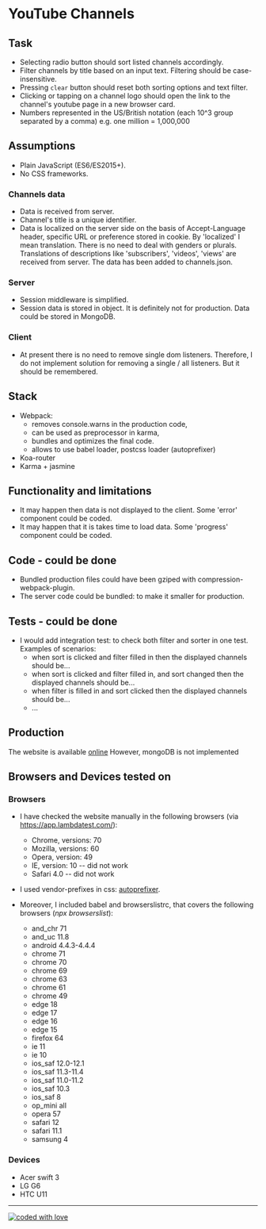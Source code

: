# YouTube Channels

## Task
  + Selecting radio button should sort listed channels accordingly.
  + Filter channels by title based on an input text. Filtering should be case-insensitive.
  + Pressing `clear` button should reset both sorting options and text filter.
  + Clicking or tapping on a channel logo should open the link to the channel's youtube page in a new browser card.
  + Numbers represented in the US/British notation (each 10^3 group separated by a comma) e.g. one million = 1,000,000

## Assumptions
  + Plain JavaScript (ES6/ES2015+).
  + No CSS frameworks.

  ### Channels data
  + Data is received from server.
  + Channel's title is a unique identifier.
  + Data is localized on the server side on the basis of Accept-Language header, specific URL or preference stored in cookie.
    By 'localized' I mean translation. There is no need to deal with genders or plurals.
    Translations of descriptions like 'subscribers', 'videos', 'views' are received from server.
    The data has been added to channels.json.

  ### Server
  + Session middleware is simplified.
  + Session data is stored in object. It is definitely not for production. Data could be stored in MongoDB.

  ### Client
  + At present there is no need to remove single dom listeners.
    Therefore, I do not implement solution for removing a single / all listeners. But it should be remembered.

## Stack
+ Webpack:
  + removes console.warns in the production code,
  + can be used as preprocessor in karma,
  + bundles and optimizes the final code.
  + allows to use babel loader, postcss loader (autoprefixer)
+ Koa-router
+ Karma + jasmine

## Functionality and limitations
+ It may happen then data is not displayed to the client. Some 'error' component could be coded.
+ It may happen that it is takes time to load data. Some 'progress' component could be coded.

## Code - could be done
+ Bundled production files could have been gziped with compression-webpack-plugin.
+ The server code could be bundled: to make it smaller for production.

## Tests - could be done
+ I would add integration test: to check both filter and sorter in one test. Examples of scenarios:
  + when sort is clicked and filter filled in then the displayed channels should be...
  + when sort is clicked and filter filled in, and sort changed then the displayed channels should be...
  + when filter is filled in and sort clicked then the displayed channels should be...
  + ...

## Production
The website is available [online](https://frontend-js-channels.herokuapp.com/)
However, mongoDB is not implemented

## Browsers and Devices tested on
  ### Browsers
  + I have checked the website manually in the following browsers (via https://app.lambdatest.com/):
    + Chrome, versions: 70
    + Mozilla, versions: 60
    + Opera, version: 49
    + IE, version: 10 -- did not work
    + Safari 4.0 -- did not work

  + I used vendor-prefixes in css: [autoprefixer](https://autoprefixer.github.io/).

  + Moreover, I included babel and browserslistrc, that covers the following browsers (*npx browserslist*):
    + and_chr 71
    + and_uc 11.8
    + android 4.4.3-4.4.4
    + chrome 71
    + chrome 70
    + chrome 69
    + chrome 63
    + chrome 61
    + chrome 49
    + edge 18
    + edge 17
    + edge 16
    + edge 15
    + firefox 64
    + ie 11
    + ie 10
    + ios_saf 12.0-12.1
    + ios_saf 11.3-11.4
    + ios_saf 11.0-11.2
    + ios_saf 10.3
    + ios_saf 8
    + op_mini all
    + opera 57
    + safari 12
    + safari 11.1
    + samsung 4

  ### Devices
  + Acer swift 3
  + LG G6
  + HTC U11

---

[![coded with love](https://img.shields.io/static/v1?label=coded%20with&message=love&color=a53860)](https://img.shields.io/static/v1?label=coded%20with&message=love&color=a53860)
